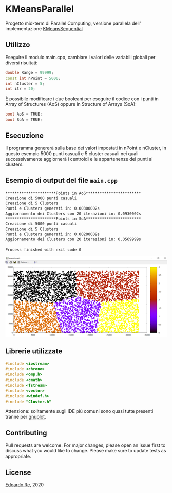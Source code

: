 # KMeansParallel
Progetto mid-term di Parallel Computing, versione parallela dell' implementazione [KMeansSequential](https://github.com/edoardore/KMeansSequential)

## Utilizzo
Eseguire il modulo main.cpp, cambiare i valori delle variabili globali per diversi risultati:
```c++
double Range = 99999;
const int nPoint = 5000;
int nCluster = 5;
int itr = 20;
```
È possibile modificare i due booleani per eseguire il codice con i punti in Array of Structures (AoS) oppure in Structure of Arrays (SoA):
```c++
bool AoS = TRUE;
bool SoA = TRUE;
```

## Esecuzione
Il programma genererà sulla base dei valori impostati in nPoint e nCluster, in questo esempio 5000 punti casuali e 5 cluster casuali nei quali successivamente aggiornerà i centroidi e le appartenenze dei punti ai clusters.



## Esempio di output del file ```main.cpp```
```
**********************Points in AoS************************
Creazione di 5000 punti casuali
Creazione di 5 Clusters
Punti e Clusters generati in: 0.00300002s
Aggiornamento dei Clusters con 20 iterazioni in: 0.0930002s
**********************Points in SoA************************
Creazione di 5000 punti casuali
Creazione di 5 Clusters
Punti e Clusters generati in: 0.00200009s
Aggiornamento dei Clusters con 20 iterazioni in: 0.0569999s

Process finished with exit code 0
```
![gnuplot results](https://github.com/edoardore/KMeansParallel/blob/master/gnuplot.PNG)


## Librerie utilizzate
```c++
#include <iostream>
#include <chrono>
#include <omp.h>
#include <cmath>
#include <fstream>
#include <vector>
#include <windef.h>
#include "Cluster.h"
```
Attenzione: solitamente sugli IDE più comuni sono quasi tutte presenti tranne per [gnuplot](http://www.gnuplot.info/download.html).

## Contributing
Pull requests are welcome. For major changes, please open an issue first to discuss what you would like to change.
Please make sure to update tests as appropriate.


## License
[Edoardo Re](https://github.com/edoardore), 2020
